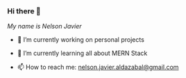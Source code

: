 ### Hi there 👋
*My name is Nelson Javier*

- 🔭 I’m currently working on personal projects
- 🌱 I’m currently learning all about MERN Stack 

- 📫 How to reach me: nelson.javier.aldazabal@gmail.com
